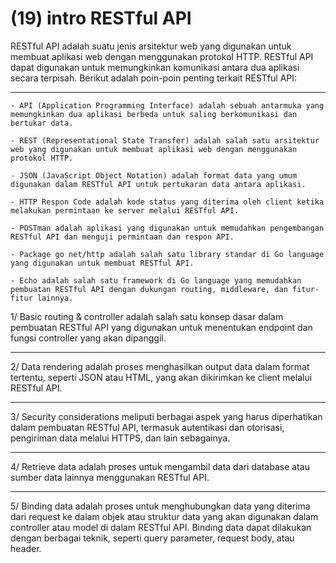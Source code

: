# (19) intro RESTful API

RESTful API adalah suatu jenis arsitektur web yang digunakan untuk membuat aplikasi web dengan menggunakan protokol HTTP. RESTful API dapat digunakan untuk memungkinkan komunikasi antara dua aplikasi secara terpisah. Berikut adalah poin-poin penting terkait RESTful API:
*******************
    - API (Application Programming Interface) adalah sebuah antarmuka yang memungkinkan dua aplikasi berbeda untuk saling berkomunikasi dan bertukar data.

    - REST (Representational State Transfer) adalah salah satu arsitektur web yang digunakan untuk membuat aplikasi web dengan menggunakan protokol HTTP.
  
    - JSON (JavaScript Object Notation) adalah format data yang umum digunakan dalam RESTful API untuk pertukaran data antara aplikasi.
  
    - HTTP Respon Code adalah kode status yang diterima oleh client ketika melakukan permintaan ke server melalui RESTful API.
  
    - POSTman adalah aplikasi yang digunakan untuk memudahkan pengembangan RESTful API dan menguji permintaan dan respon API.
  
    - Package go net/http adalah salah satu library standar di Go language yang digunakan untuk membuat RESTful API.
  
    - Echo adalah salah satu framework di Go language yang memudahkan pembuatan RESTful API dengan dukungan routing, middleware, dan fitur-fitur lainnya.
  
1/ Basic routing & controller adalah salah satu konsep dasar dalam pembuatan RESTful API yang digunakan untuk menentukan endpoint dan fungsi controller yang akan dipanggil.
*******************

2/ Data rendering adalah proses menghasilkan output data dalam format tertentu, seperti JSON atau HTML, yang akan dikirimkan ke client melalui RESTful API.
*******************
3/ Security considerations meliputi berbagai aspek yang harus diperhatikan dalam pembuatan RESTful API, termasuk autentikasi dan otorisasi, pengiriman data melalui HTTPS, dan lain sebagainya.
*******************
4/ Retrieve data adalah proses untuk mengambil data dari database atau sumber data lainnya menggunakan RESTful API.
*******************
5/ Binding data adalah proses untuk menghubungkan data yang diterima dari request ke dalam objek atau struktur data yang akan digunakan dalam controller atau model di dalam RESTful API. Binding data dapat dilakukan dengan berbagai teknik, seperti query parameter, request body, atau header.
